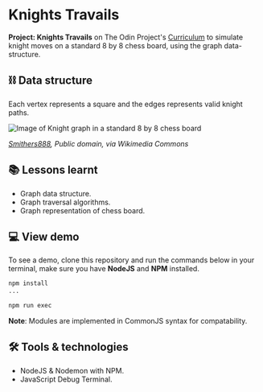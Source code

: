 # Knights Travails

**Project: Knights Travails** on The Odin Project's [Curriculum](https://www.theodinproject.com/lessons/javascript-knights-travails) to simulate knight moves on a standard 8 by 8 chess board, using the graph data-structure.

## ⛓ Data structure
Each vertex represents a square and the edges represents valid knight paths.

![Image of Knight graph in a standard 8 by 8 chess board](https://upload.wikimedia.org/wikipedia/commons/thumb/9/91/Knight%27s_graph.svg/256px-Knight%27s_graph.svg.png)
_<div><a href="https://commons.wikimedia.org/wiki/File:Knight%27s_graph.svg">Smithers888</a>, Public domain, via Wikimedia Commons</div>_

## 📚 Lessons learnt

- Graph data structure.
- Graph traversal algorithms.
- Graph representation of chess board.

## 💻 View demo

To see a demo, clone this repository and run the commands below in your terminal, make sure you have **NodeJS** and **NPM** installed.

```bash
npm install
...

npm run exec
```

**Note**: Modules are implemented in CommonJS syntax for compatability.

## 🛠 Tools & technologies

- NodeJS & Nodemon with NPM.
- JavaScript Debug Terminal.
